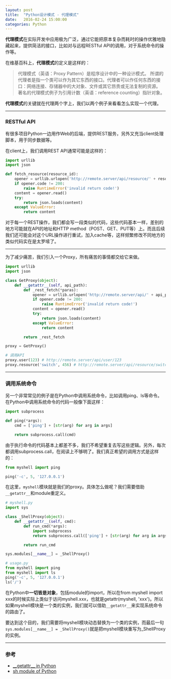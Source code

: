 ```yaml
---
layout: post
title:  "Python设计模式 - 代理模式"
date:   2016-02-24 15:00:00
categories: Python
---
```

**代理模式**在实际开发中应用极为广泛，通过它能把原本复杂而耗时的操作优雅地隐藏起来，提供简洁的接口，比如对与远程RESTful API的调用，对于系统命令的操作等。

在维基百科上，**代理模式**的定义是这样的：

>代理模式（英语：Proxy Pattern）是程序设计中的一种设计模式。
>所谓的代理者是指一个类可以作为其它东西的接口。代理者可以作任何东西的接口：网络连接、存储器中的大对象、文件或其它昂贵或无法复制的资源。
>著名的代理模式例子为引用计数（英语：reference counting）指针对象。

**代理模式**的关键就在代理两个字上，我们以两个例子来看看怎么实现一个代理。

---

### RESTful API

有很多项目Python一边用作Web的后端，提供REST服务，另外又充当client处理脚本，用于同步数据等。

在client上，我们调用REST API通常可能是这样的：

```python
import urllib
import json

def fetch_resource(resource_id):
    opener = urllib.urlopen('http://remote.server/api/resource/' + resource_id)
    if opener.code != 200:
        raise RuntimeError('invalid return code!')
    content = opener.read()
    try:
        return json.loads(content)
    except ValueError:
        return content
```

对于每一个REST操作，我们都会写一段类似的代码，这些代码基本一样，差别的地方可能就在API的地址和HTTP method（POST、GET、PUT等）上。而且后续我们还可能会对这个URL操作进行重试，加入cache等，这样频繁修改不同地方的类似代码实在是太罗嗦了。

---

为了减少痛苦，我们引入一个Proxy，所有痛苦的事情都交给它来做。

```python
import urllib
import json

class GetProxy(object):
    def __getattr__(self, api_path):
        def _rest_fetch(*paras):
            opener = urllib.urlopen('http://remote.server/api/' + api_path + '/' + '/'.join(resource_id))
            if opener.code != 200:
                raise RuntimeError('invalid return code!')
            content = opener.read()
            try:
                return json.loads(content)
            except ValueError:
                return content

        return _rest_fetch

proxy = GetProxy()

# 调用API
proxy.user(123) # http://remote.server/api/user/123
proxy.resource('switch', 456) # http://remote.server/api/resource/switch/456
```

---

### 调用系统命令

另一个非常常见的例子是在Python中调用系统命令，比如调用ping、ls等命令。在Python中调用系统命令的代码一般像下面这样：

```python
import subprocess

def ping(*args):
    cmd = ['ping'] + [str(arg) for arg in args]

    return subprocess.call(cmd)
```

由于执行命令的代码基本上都差不多，我们不希望重复去写这些逻辑。另外，每次都调用subprocess.call，在阅读上不够明了。我们真正希望的调用方式是这样的：

```python
from myshell import ping

ping('-c', 5, '127.0.0.1')
```

在这里，`myshell`模块就是我们的proxy。具体怎么做呢？我们需要借助`__getattr__`和module重定义。

```python
# myshell.py
import sys

class _ShellProxy(object):
    def __getattr__(self, cmd):
        def run_cmd(*args):
            import subprocess
            return subprocess.call(['ping'] + [str(arg) for arg in args])

        return run_cmd

sys.modules[__name__] = _ShellProxy()

# usage.py
from myshell import ping
from myshell import ls
ping('-c', 5, '127.0.0.1')
ls('/')
```

在Python中**一切皆是对象**，包括module的import，所以在from myshell import xxx的时候实际上类似于访问myshell.xxx，也就是getattr(myshell, 'xxx')。所以如果myshell模块是一个类的实例，我们就可以借助`__getattr__`来实现系统命令的路由了。

要达到这个目的，我们需要将myshell模块动态替换为一个类的实例，而最后一句`sys.modules[__name__] = _ShellProxy()`就是把myshell模块重写为_ShellProxy的实例。

---


### 参考

* [\_\_getattr\_\_ in Python](https://docs.python.org/2/reference/datamodel.html#object.__getattr__)
* [sh module of Python](https://github.com/amoffat/sh)

